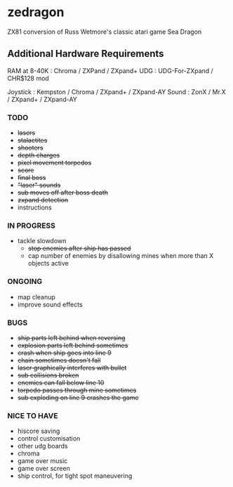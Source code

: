 # zedragon
ZX81 conversion of Russ Wetmore's classic atari game Sea Dragon

## Additional Hardware Requirements

RAM at 8-40K : Chroma / ZXPand / ZXpand+
UDG : UDG-For-ZXpand / CHR$128 mod

Joystick : Kempston / Chroma / ZXpand+ / ZXpand-AY
Sound : ZonX / Mr.X / ZXpand+ / ZXpand-AY


### TODO
* ~~lasers~~
* ~~stalactites~~
* ~~shooters~~
* ~~depth charges~~
* ~~pixel movement torpedos~~
* ~~score~~
* ~~final boss~~
* ~~"laser" sounds~~
* ~~sub moves off after boss death~~
* ~~zxpand detection~~
* instructions

### IN PROGRESS
* tackle slowdown
  * ~~stop enemies after ship has passed~~
  * cap number of enemies by disallowing mines when more than X objects active

### ONGOING
* map cleanup
* improve sound effects

### BUGS
* ~~ship parts left behind when reversing~~
* ~~explosion parts left behind sometimes~~
* ~~crash when ship goes into line 9~~
* ~~chain sometimes doesn't fall~~
* ~~laser graphically interferes with bullet~~
* ~~sub collisions broken~~
* ~~enemies can fall below line 10~~
* ~~torpedo passes through mine sometimes~~
* ~~sub exploding on line 9 crashes the game~~

### NICE TO HAVE
* hiscore saving
* control customisation
* other udg boards
* chroma
* game over music
* game over screen
* ship control, for tight spot maneuvering
